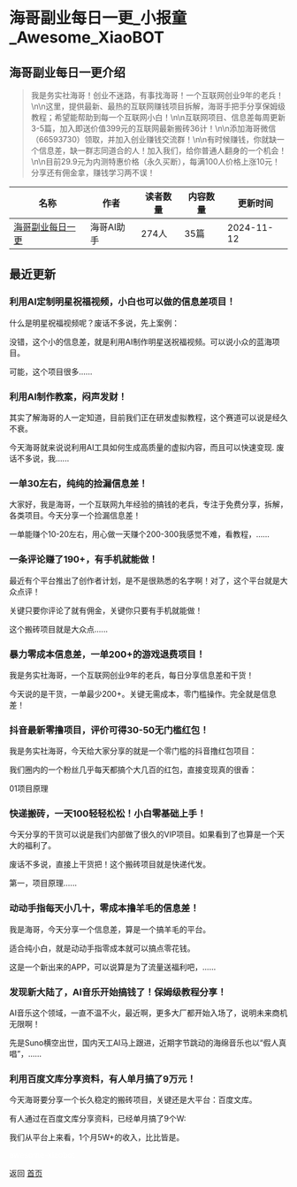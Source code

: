 # 海哥副业每日一更_小报童_Awesome_XiaoBOT

## 海哥副业每日一更介绍
> 我是务实社海哥！创业不迷路，有事找海哥！一个互联网创业9年的老兵！\n\n这里，提供最新、最热的互联网赚钱项目拆解，海哥手把手分享保姆级教程；希望能帮助到每一个互联网小白！\n\n互联网项目、信息差每周更新3-5篇，加入即送价值399元的互联网最新搬砖36计！\n\n添加海哥微信（66593730）领取，并加入创业赚钱交流群！\n\n有时候赚钱，你就缺一个信息差，缺一群志同道合的人！加入我们，给你普通人翻身的一个机会！\n\n目前29.9元为内测特惠价格（永久买断），每满100人价格上涨10元！分享还有佣金拿，赚钱学习两不误！  
  


|名称|作者|读者数量|内容数量|更新时间|
|---|---|---|---|---|
|[海哥副业每日一更](https://xiaobot.net/p/518918?refer=0b133df9-27dc-423b-8101-639049001c13)|海哥AI助手|274人|35篇|2024-11-12|

## 最近更新
### 利用AI定制明星祝福视频，小白也可以做的信息差项目！

什么是明星祝福视频呢？废话不多说，先上案例：

没错，这个小的信息差，就是利用AI制作明星送祝福视频。可以说小众的蓝海项目。

可能，这个项目很多......

### 利用AI制作教案，闷声发财！

其实了解海哥的人一定知道，目前我们正在研发虚拟教程，这个赛道可以说是经久不衰。

今天海哥就来说说利用AI工具如何生成高质量的虚拟内容，而且可以快速变现. 废话不多说，我......

### 一单30左右，纯纯的捡漏信息差！

大家好，我是海哥，一个互联网九年经验的搞钱的老兵，专注于免费分享，拆解，各类项目。今天分享一个捡漏信息差！

一单能赚个10-20左右，用心做一天赚个200-300我感觉不难，看教程，......

### 一条评论赚了190+，有手机就能做！

最近有个平台推出了创作者计划，是不是很熟悉的名字啊！对了，这个平台就是大众点评！

关键只要你评论了就有佣金，关键你只要有手机就能做！

这个搬砖项目就是大众点......

### 暴力零成本信息差，一单200+的游戏退费项目！

我是务实社海哥，一个互联网创业9年的老兵，每日分享信息差和干货！

今天说的是干货，一单最少200+。关键无需成本，零门槛操作。完全就是信息差！

### 抖音最新零撸项目，评价可得30-50无门槛红包！

我是务实社海哥，今天给大家分享的就是一个零门槛的抖音撸红包项目：

我们圈内的一个粉丝几乎每天都搞个大几百的红包，直接变现真的很香：

01项目原理

### 快递搬砖，一天100轻轻松松！小白零基础上手！

今天分享的干货可以说是我们内部做了很久的VIP项目。如果看到了也算是一个天大的福利了。

废话不多说，直接上干货把！这个搬砖项目就是快递代发。

第一，项目原理......

### 动动手指每天小几十，零成本撸羊毛的信息差！

我是海哥，今天分享一个信息差，算是一个搞羊毛的平台。

适合纯小白，就是动动手指零成本就可以搞点零花钱。

这是一个新出来的APP，可以说算是为了流量送福利吧，......

### 发现新大陆了，AI音乐开始搞钱了！保姆级教程分享！

AI音乐这个领域，一直不温不火，最近啊，更多大厂都开始入场了，说明未来商机无限啊！

先是Suno横空出世，国内天工AI马上跟进，近期字节跳动的海绵音乐也以“假人真唱”，......

### 利用百度文库分享资料，有人单月搞了9万元！

今天海哥要分享一个长久稳定的搬砖项目，关键还是大平台：百度文库。

有人通过在百度文库分享资料，已经单月搞了9个W:

我们从平台上来看，1个月5W+的收入，比比皆是。


<a href="https://github.com/Reno9527/awesome-xiaobot" style="color: white; text-decoration: none;">awesome-xiaobot</a>

返回 [首页](../README.md)
